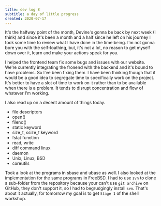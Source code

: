 ```yaml
---
title: dev log 8
subtitle: a day of little progress
created: 2020-07-17
---
```


It's the halfway point of the month, Devine's gonna be back by next week (I think) and since it's been a month and a half since he left on his journey I took some time to review what I have done in the time being. I'm not gonna bore you with the self-loathing, but, it's not a lot, no reason to get myself down over it, learn and make your actions speak for you.

I helped the frontend team fix some bugs and issues with our website. We're currently integrating the fronend with the backend and it's bound to have problems. So I've been fixing them. I have been thinking though that it would be a good idea to segregate time to specifically work on the project. It's better to have a slot of time to work on it rather than to be available when there is a problem. It tends to disrupt concentration and flow of whatever I'm working.

I also read up on a decent amount of things today.

- file descriptors
- open()
- fileno()
- static keyword
- size_t, ssize_t keyword
- fstat function
- read, write
- diff command linux
- daemon
- Unix, Linux, BSD
- coreutils

Took a look at the programs in sbase and ubase as well. I also looked at the implementation for the same programs in FreeBSD. I had to use `svn` to clone a sub-folder from the repository because your can't use `git archive` on GitHub, they don't support it, so I had to begrudgingly install `svn`. That's about it actually, for tomorrow my goal is to get `Stage 1` of the shell workshop.
